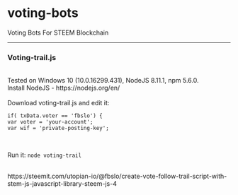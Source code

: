 # voting-bots
Voting Bots For STEEM Blockchain

---
### Voting-trail.js 
<br>
Tested on Windows 10 (10.0.16299.431), NodeJS 8.11.1, npm 5.6.0.
<br>
Install NodeJS - https://nodejs.org/en/
<br><br>
Download voting-trail.js and edit it:<br>

`if( txData.voter == 'fbslo') {`<br>
`var voter = 'your-account';`<br>
`var wif = 'private-posting-key';`

<br>

Run it: `node voting-trail`

<br>
https://steemit.com/utopian-io/@fbslo/create-vote-follow-trail-script-with-stem-js-javascript-library-steem-js-4
